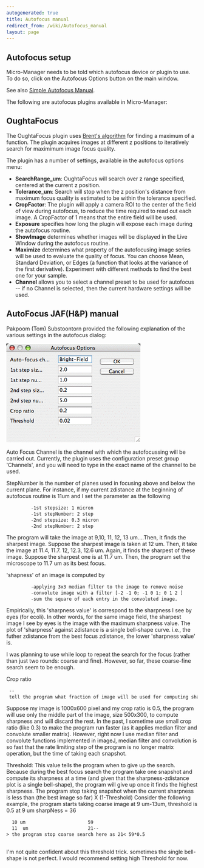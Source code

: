 ```yaml
---
autogenerated: true
title: Autofocus manual
redirect_from: /wiki/Autofocus_manual
layout: page
---
```


## Autofocus setup

Micro-Manager needs to be told which autofocus device or plugin to use.
To do so, click on the Autofocus Options button on the main window.

See also [Simple Autofocus Manual](SimpleAutofocus).

The following are autofocus plugins available in Micro-Manager:

## OughtaFocus

The OughtaFocus plugin uses [Brent's
algorithm](http://en.wikipedia.org/wiki/Brent_method) for finding a
maximum of a function. The plugin acquires images at different z
positions to iteratively search for maximimum image focus quality.

The plugin has a number of settings, available in the autofocus options
menu:

-   **SearchRange\_um**: OughtaFocus will search over z range specified,
    centered at the current z position.
-   **Tolerance\_um**: Search will stop when the z position's distance
    from maximum focus quality is estimated to be within the tolerance
    specified.
-   **CropFactor**: The plugin will apply a camera ROI to the center of
    the field of view during autofocus, to reduce the time required to
    read out each image. A CropFactor of 1 means that the entire field
    will be used.
-   **Exposure** specifies how long the plugin will expose each image
    during the autofocus routine.
-   **ShowImage** determines whether images will be displayed in the
    Live Window during the autofocus routine.
-   **Maximize** determines what property of the autofocusing image
    series will be used to evaluate the quality of focus. You can choose
    Mean, Standard Deviation, or Edges (a function that looks at the
    variance of the first derivative). Experiment with different methods
    to find the best one for your sample.
-   **Channel** allows you to select a channel preset to be used for
    autofocus -- if no Channel is selected, then the current hardware
    settings will be used.

## AutoFocus JAF(H&P) manual

Pakpoom (Tom) Substoontorn provided the following explanation of the
various settings in the autofocus dialog:

![](/media/AutoFocusDialog.gif)

Auto Focus Channel is the channel with which the autofocussing will be
carried out. Currently, the plugin uses the configuration preset group
'Channels', and you will need to type in the exact name of the channel
to be used.

StepNumber is the number of planes used in focusing above and below the
current plane. For instance, if my current zdistance at the beginning of
autofocus routine is 11um and I set the parameter as the following

```
         -1st stepsize: 1 micron 
         -1st stepNumber: 2 step
         -2nd stepsize: 0.3 micron
         -2nd stepNumber: 2 step
```

The program will take the image at 9,10, 11, 12, 13 um....Then, it finds
the sharpest image. Suppose the sharpest image is taken at 12 um. Then,
it take the image at 11.4, 11.7. 12, 12.3, 12.6 um. Again, it finds the
sharpest of these image. Suppose the sharpest one is at 11.7 um. Then,
the program set the microscope to 11.7 um as its best focus.

'shapness' of an image is computed by

```
         -applying 3x3 median filter to the image to remove noise
         -convolute image with a filter [-2 -1 0; -1 0 1; 0 1 2 ]
         -sum the square of each entry in the convoluted image.
```

Empirically, this 'sharpness value' is correspond to the sharpness I see
by eyes (for ecoli). In other words, for the same image field, the
sharpest image I see by eyes is the image with the maximum sharpness
value. The plot of 'sharpness' against zdistance is a single bell-shape
curve. i.e., the futher zdistance from the best focus zdistance, the
lower 'sharpness value' is.

I was planning to use while loop to repeat the search for the focus
(rather than just two rounds: coarse and fine). However, so far, these
coarse-fine search seem to be enough.

Crop ratio

```
 -- tell the program what fraction of image will be used for computing sharpness.
```

Suppose my image is 1000x600 pixel and my crop ratio is 0.5, the program
will use only the middle part of the image, size 500x300, to compute
sharpness and will discard the rest. In the past, I sometime use small
crop ratio (like 0.3) to make the program run faster (as it applies
median filter and convolute smaller matrix). However, right now I use
median filter and convolute functions implemented in imageJ, median
filter and convolution is so fast that the rate limiting step of the
program is no longer matrix operation, but the time of taking each
snapshot.

Threshold: This value tells the program when to give up the search.
Because during the best focus search the program take one snapshot and
compute its sharpness at a time (and given that the sharpness-zdistance
plot is a single bell-shape), the program will give up once it finds the
highest sharpness. The program stop taking snapshot when the current
sharpness is less than (the best image so far) X (1-Threshold) Consider
the following example, the program starts taking coarse image at 9
um-13um, threshold is 0.5 at 9 um sharpNess = 36

```
  10 um                       59
  11  um                      21--> the program stop coarse search here as 21< 59*0.5 
   
```

I'm not quite confident about this threshold trick. sometimes the single
bell-shape is not perfect. I would recommend setting high Threshold for
now.

